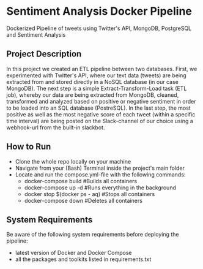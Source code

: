 # Sentiment Analysis Docker Pipeline

Dockerized Pipeline of tweets using Twitter's API, MongoDB, PostgreSQL and Sentiment Analysis

## Project Description

In this project we created an ETL pipeline between two databases. First, we experimented with Twitter's API, where our text data (tweets) are being extracted from and stored directly in a NoSQL database (in our case MongoDB). The next step is a simple Extract-Transform-Load task (ETL job), whereby our data are being extracted from MongoDB, cleaned, transformed and analyzed based on positive or negative sentiment in order to be loaded into an SQL database (PostreSQL). In the last step, the most positive as well as the most negative score of each tweet (within a specific time interval) are being posted on the Slack-channel of our choice using a webhook-url from the built-in slackbot.

## How to Run

* Clone the whole repo locally on your machine
* Navigate from your (Bash) Terminal inside the project's main folder
* Locate and run the compose.yml-file with the following commands:
  + docker-compose build #Builds all containers
  + docker-compose up -d #Runs everything in the background
  + docker stop $(docker ps - aq) #Stops all containers
  + docker-compose down #Deletes all containers

## System Requirements

Be aware of the following system requirements before deploying the pipeline:

* latest version of Docker and Docker Compose
* all the packages and toolkits listed in requirements.txt
